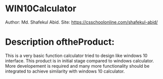 # WIN10Calculator
Author: Md. Shafekul Abid.
Site: https://csschoolonline.com/shafekul-abid/

# Description oftheProduct: 
This is a very basic function calculator tried to design like windows 10 interface. 
This product is in initial stage compared to windows calculator. More developement is required and many more functionality should be integrated to achieve similarity with windows 10 calculator.
